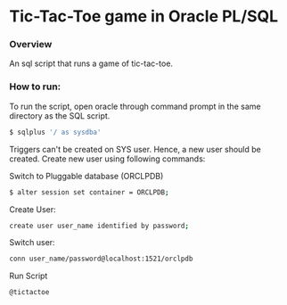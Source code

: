 # Tic-Tac-Toe game in Oracle PL/SQL

### Overview

An sql script that runs a game of tic-tac-toe.

### How to run:

To run the script, open oracle through command prompt in the same
directory as the SQL script.
```sh
$ sqlplus '/ as sysdba'
```

Triggers can't be created on SYS user. Hence, a new user should be
created. Create new user using following commands:


Switch to Pluggable database (ORCLPDB)
```sh
$ alter session set container = ORCLPDB;
```

Create User:
```sh
create user user_name identified by password;
```

Switch user:
```sh
conn user_name/password@localhost:1521/orclpdb
```

Run Script
```sh
@tictactoe
```

